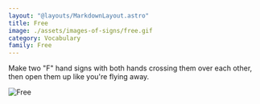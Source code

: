 ```yaml
---
layout: "@layouts/MarkdownLayout.astro"
title: Free
image: ./assets/images-of-signs/free.gif
category: Vocabulary
family: Free
---
```


Make two "F" hand signs with both hands
crossing them over each other,
then open them up like you're flying away.

![Free](@signs/free.gif)
